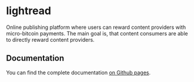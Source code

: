 # lightread
Online publishing platform where users can reward content providers with micro-bitcoin payments. The main goal is, that content consumers are able to directly reward content providers.


## Documentation
You can find the complete documentation [on Github pages](https://tkone7.github.io/lightread/).
